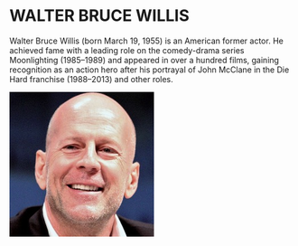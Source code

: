 # WALTER BRUCE WILLIS

Walter Bruce Willis (born March 19, 1955) is an American former actor.
He achieved fame with a leading role on the comedy-drama series Moonlighting (1985–1989) and appeared in over a hundred films, gaining recognition as an action hero after his portrayal of John McClane in the Die Hard franchise (1988–2013) and other roles.

![bruce](https://github.com/dezGusty/film-flood-2023/blob/main/pictures/bruce_willis_image.jpg)
